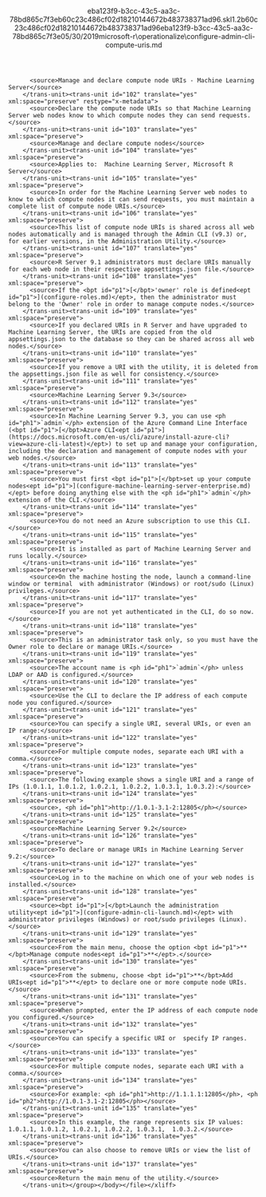<?xml version="1.0"?><xliff version="1.2" xmlns="urn:oasis:names:tc:xliff:document:1.2" xmlns:xsi="http://www.w3.org/2001/XMLSchema-instance" xsi:schemaLocation="urn:oasis:names:tc:xliff:document:1.2 xliff-core-1.2-transitional.xsd"><file datatype="xml" original="configure-admin-cli-compute-uris.md" source-language="en-US" target-language="en-US"><header><tool tool-id="mdxliff" tool-name="mdxliff" tool-version="1.0-8ab897d" tool-company="Microsoft" /><xliffext:skl_file_name xmlns:xliffext="urn:microsoft:content:schema:xliffextensions">eba123f9-b3cc-43c5-aa3c-78bd865c7f3eb60c23c486cf02d18210144672b483738371ad96.skl</xliffext:skl_file_name><xliffext:version xmlns:xliffext="urn:microsoft:content:schema:xliffextensions">1.2</xliffext:version><xliffext:ms.openlocfilehash xmlns:xliffext="urn:microsoft:content:schema:xliffextensions">b60c23c486cf02d18210144672b483738371ad96</xliffext:ms.openlocfilehash><xliffext:ms.sourcegitcommit xmlns:xliffext="urn:microsoft:content:schema:xliffextensions">eba123f9-b3cc-43c5-aa3c-78bd865c7f3e</xliffext:ms.sourcegitcommit><xliffext:ms.lasthandoff xmlns:xliffext="urn:microsoft:content:schema:xliffextensions">05/30/2019</xliffext:ms.lasthandoff><xliffext:ms.openlocfilepath xmlns:xliffext="urn:microsoft:content:schema:xliffextensions">microsoft-r\operationalize\configure-admin-cli-compute-uris.md</xliffext:ms.openlocfilepath></header><body><group id="content" extype="content"><trans-unit id="101" translate="yes" xml:space="preserve" restype="x-metadata">
          <source>Manage and declare compute node URIs - Machine Learning Server</source>
        </trans-unit><trans-unit id="102" translate="yes" xml:space="preserve" restype="x-metadata">
          <source>Declare the compute node URIs so that Machine Learning Server web nodes know to which compute nodes they can send requests.</source>
        </trans-unit><trans-unit id="103" translate="yes" xml:space="preserve">
          <source>Manage and declare compute nodes</source>
        </trans-unit><trans-unit id="104" translate="yes" xml:space="preserve">
          <source>Applies to:  Machine Learning Server, Microsoft R Server</source>
        </trans-unit><trans-unit id="105" translate="yes" xml:space="preserve">
          <source>In order for the Machine Learning Server web nodes to know to which compute nodes it can send requests, you must maintain a complete list of compute node URIs.</source>
        </trans-unit><trans-unit id="106" translate="yes" xml:space="preserve">
          <source>This list of compute node URIs is shared across all web nodes automatically and is managed through the Admin CLI (v9.3) or, for earlier versions, in the Administration Utility.</source>
        </trans-unit><trans-unit id="107" translate="yes" xml:space="preserve">
          <source>R Server 9.1 administrators must declare URIs manually for each web node in their respective appsettings.json file.</source>
        </trans-unit><trans-unit id="108" translate="yes" xml:space="preserve">
          <source>If the <bpt id="p1">[</bpt>'owner' role is defined<ept id="p1">](configure-roles.md)</ept>, then the administrator must belong to the 'Owner' role in order to manage compute nodes.</source>
        </trans-unit><trans-unit id="109" translate="yes" xml:space="preserve">
          <source>If you declared URIs in R Server and have upgraded to Machine Learning Server, the URIs are copied from the old appsettings.json to the database so they can be shared across all web nodes.</source>
        </trans-unit><trans-unit id="110" translate="yes" xml:space="preserve">
          <source>If you remove a URI with the utility, it is deleted from the appsettings.json file as well for consistency.</source>
        </trans-unit><trans-unit id="111" translate="yes" xml:space="preserve">
          <source>Machine Learning Server 9.3</source>
        </trans-unit><trans-unit id="112" translate="yes" xml:space="preserve">
          <source>In Machine Learning Server 9.3, you can use <ph id="ph1">`admin`</ph> extension of the Azure Command Line Interface (<bpt id="p1">[</bpt>Azure CLI<ept id="p1">](https://docs.microsoft.com/en-us/cli/azure/install-azure-cli?view=azure-cli-latest)</ept>) to set up and manage your configuration, including the declaration and management of compute nodes with your web nodes.</source>
        </trans-unit><trans-unit id="113" translate="yes" xml:space="preserve">
          <source>You must first <bpt id="p1">[</bpt>set up your compute nodes<ept id="p1">](configure-machine-learning-server-enterprise.md)</ept> before doing anything else with the <ph id="ph1">`admin`</ph> extension of the CLI.</source>
        </trans-unit><trans-unit id="114" translate="yes" xml:space="preserve">
          <source>You do not need an Azure subscription to use this CLI.</source>
        </trans-unit><trans-unit id="115" translate="yes" xml:space="preserve">
          <source>It is installed as part of Machine Learning Server and runs locally.</source>
        </trans-unit><trans-unit id="116" translate="yes" xml:space="preserve">
          <source>On the machine hosting the node, launch a command-line window or terminal  with administrator (Windows) or root/sudo (Linux) privileges.</source>
        </trans-unit><trans-unit id="117" translate="yes" xml:space="preserve">
          <source>If you are not yet authenticated in the CLI, do so now.</source>
        </trans-unit><trans-unit id="118" translate="yes" xml:space="preserve">
          <source>This is an administrator task only, so you must have the Owner role to declare or manage URIs.</source>
        </trans-unit><trans-unit id="119" translate="yes" xml:space="preserve">
          <source>The account name is <ph id="ph1">`admin`</ph> unless LDAP or AAD is configured.</source>
        </trans-unit><trans-unit id="120" translate="yes" xml:space="preserve">
          <source>Use the CLI to declare the IP address of each compute node you configured.</source>
        </trans-unit><trans-unit id="121" translate="yes" xml:space="preserve">
          <source>You can specify a single URI, several URIs, or even an IP range:</source>
        </trans-unit><trans-unit id="122" translate="yes" xml:space="preserve">
          <source>For multiple compute nodes, separate each URI with a comma.</source>
        </trans-unit><trans-unit id="123" translate="yes" xml:space="preserve">
          <source>The following example shows a single URI and a range of IPs (1.0.1.1, 1.0.1.2, 1.0.2.1, 1.0.2.2, 1.0.3.1, 1.0.3.2):</source>
        </trans-unit><trans-unit id="124" translate="yes" xml:space="preserve">
          <source>, <ph id="ph1">http://1.0.1-3.1-2:12805</ph></source>
        </trans-unit><trans-unit id="125" translate="yes" xml:space="preserve">
          <source>Machine Learning Server 9.2</source>
        </trans-unit><trans-unit id="126" translate="yes" xml:space="preserve">
          <source>To declare or manage URIs in Machine Learning Server 9.2:</source>
        </trans-unit><trans-unit id="127" translate="yes" xml:space="preserve">
          <source>Log in to the machine on which one of your web nodes is installed.</source>
        </trans-unit><trans-unit id="128" translate="yes" xml:space="preserve">
          <source><bpt id="p1">[</bpt>Launch the administration utility<ept id="p1">](configure-admin-cli-launch.md)</ept> with administrator privileges (Windows) or root/sudo privileges (Linux).</source>
        </trans-unit><trans-unit id="129" translate="yes" xml:space="preserve">
          <source>From the main menu, choose the option <bpt id="p1">**</bpt>Manage compute nodes<ept id="p1">**</ept>.</source>
        </trans-unit><trans-unit id="130" translate="yes" xml:space="preserve">
          <source>From the submenu, choose <bpt id="p1">**</bpt>Add URIs<ept id="p1">**</ept> to declare one or more compute node URIs.</source>
        </trans-unit><trans-unit id="131" translate="yes" xml:space="preserve">
          <source>When prompted, enter the IP address of each compute node you configured.</source>
        </trans-unit><trans-unit id="132" translate="yes" xml:space="preserve">
          <source>You can specify a specific URI or  specify IP ranges.</source>
        </trans-unit><trans-unit id="133" translate="yes" xml:space="preserve">
          <source>For multiple compute nodes, separate each URI with a comma.</source>
        </trans-unit><trans-unit id="134" translate="yes" xml:space="preserve">
          <source>For example: <ph id="ph1">http://1.1.1.1:12805</ph>, <ph id="ph2">http://1.0.1-3.1-2:12805</ph></source>
        </trans-unit><trans-unit id="135" translate="yes" xml:space="preserve">
          <source>In this example, the range represents six IP values: 1.0.1.1, 1.0.1.2, 1.0.2.1, 1.0.2.2, 1.0.3.1,  1.0.3.2.</source>
        </trans-unit><trans-unit id="136" translate="yes" xml:space="preserve">
          <source>You can also choose to remove URIs or view the list of URIs.</source>
        </trans-unit><trans-unit id="137" translate="yes" xml:space="preserve">
          <source>Return the main menu of the utility.</source>
        </trans-unit></group></body></file></xliff>